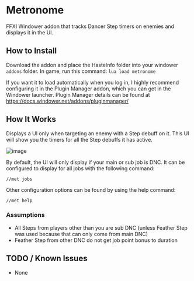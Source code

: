 # Metronome
FFXI Windower addon that tracks Dancer Step timers on enemies and displays it in the UI.

## How to Install

Download the addon and place the HasteInfo folder into your windower `addons` folder.
In game, run this command: `lua load metronome`

If you want it to load automatically when you log in, I highly recommend configuring it in the Plugin Manager addon, which you can get in the Windower launcher.
Plugin Manager details can be found at https://docs.windower.net/addons/pluginmanager/

## How It Works

Displays a UI only when targeting an enemy with a Step debuff on it. This UI will show you the timers for all the Step debuffs it has active.

![image](https://github.com/shastaxc/metronome/assets/7599524/764d5374-c709-4695-909b-bb4193791755)

By default, the UI will only display if your main or sub job is DNC. It can be configured to display for all jobs with the following command:
```
//met jobs
```

Other configuration options can be found by using the help command:
```
//met help
```

### Assumptions

* All Steps from players other than you are sub DNC (unless Feather Step was used because that can only come from main DNC)
* Feather Step from other DNC do not get job point bonus to duration

## TODO / Known Issues
* None
